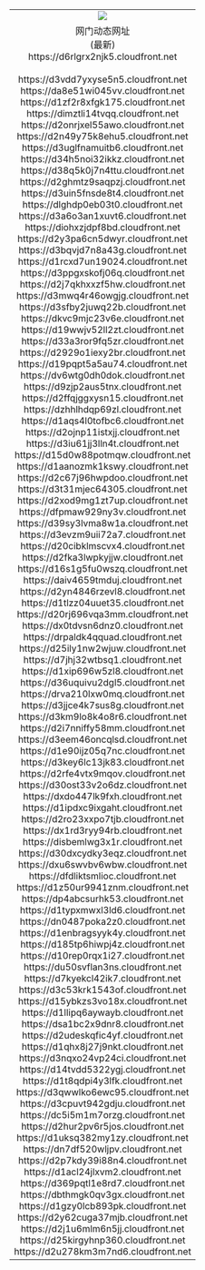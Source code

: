 ﻿<table>
  <tr></tr>
  <tr><td colspan=2 align=center><img src="https://d6rlgrx2njk5.cloudfront.net/Up/oGate.jpg" /></td></tr>
  <tr><td colspan=2 align=center>网门动态网址<br/>(最新)
<br>https://d6rlgrx2njk5.cloudfront.net
<br/>
<br>https://d3vdd7yxyse5n5.cloudfront.net
<br>https://da8e51wi045vv.cloudfront.net
<br>https://d1zf2r8xfgk175.cloudfront.net
<br>https://dimztli14tvqq.cloudfront.net
<br>https://d2onrjxel55awo.cloudfront.net
<br>https://d2n49y75k8ehu5.cloudfront.net
<br>https://d3uglfnamuitb6.cloudfront.net
<br>https://d34h5noi32ikkz.cloudfront.net
<br>https://d38q5k0j7n4ttu.cloudfront.net
<br>https://d2ghmtz9saqpzj.cloudfront.net
<br>https://d3uin5fnsde8t4.cloudfront.net
<br>https://dlghdp0eb03t0.cloudfront.net
<br>https://d3a6o3an1xuvt6.cloudfront.net
<br>https://diohxzjdpf8bd.cloudfront.net
<br>https://d2y3pa6cn5dwyr.cloudfront.net
<br>https://d3bqvjd7n8a43g.cloudfront.net
<br>https://d1rcxd7un19024.cloudfront.net
<br>https://d3ppgxskofj06q.cloudfront.net
<br>https://d2j7qkhxxzf5hw.cloudfront.net
<br>https://d3mwq4r46owgjg.cloudfront.net
<br>https://d3sfby2juwq22b.cloudfront.net
<br>https://dkvc9mjc23v6e.cloudfront.net
<br>https://d19wwjv52ll2zt.cloudfront.net
<br>https://d33a3ror9fq5zr.cloudfront.net
<br>https://d2929o1iexy2br.cloudfront.net
<br>https://d19pqpt5a5au74.cloudfront.net
<br>https://dv6wtg0dh0dok.cloudfront.net
<br>https://d9zjp2aus5tnx.cloudfront.net
<br>https://d2ffqjggxysn15.cloudfront.net
<br>https://dzhhlhdqp69zl.cloudfront.net
<br>https://d1aqs4l0tofbc6.cloudfront.net
<br>https://d2ojnp11istxjj.cloudfront.net
<br>https://d3iu61jj3lln4t.cloudfront.net
<br>https://d15d0w88potmqw.cloudfront.net
<br>https://d1aanozmk1kswy.cloudfront.net
<br>https://d2c67j96hwpdoo.cloudfront.net
<br>https://d3t31mjec64305.cloudfront.net
<br>https://d2xod9mg1zt7up.cloudfront.net
<br>https://dfpmaw929ny3v.cloudfront.net
<br>https://d39sy3lvma8w1a.cloudfront.net
<br>https://d3evzm9uii72a7.cloudfront.net
<br>https://d20cibklmscvx4.cloudfront.net
<br>https://d2fka3lwpkyjjw.cloudfront.net
<br>https://d16s1g5fu0wszq.cloudfront.net
<br>https://daiv4659tmduj.cloudfront.net
<br>https://d2yn4846rzevl8.cloudfront.net
<br>https://d1tlzz04uuet35.cloudfront.net
<br>https://d20rj696vqa3mm.cloudfront.net
<br>https://dx0tdvsn6dnz0.cloudfront.net
<br>https://drpaldk4qquad.cloudfront.net
<br>https://d25ily1nw2wjuw.cloudfront.net
<br>https://d7jhj32wtbsq1.cloudfront.net
<br>https://d1xip696w5zl8.cloudfront.net
<br>https://d36uquivu2dgl5.cloudfront.net
<br>https://drva210lxw0mq.cloudfront.net
<br>https://d3jjce4k7sus8g.cloudfront.net
<br>https://d3km9lo8k4o8r6.cloudfront.net
<br>https://d2i7nniffy58mm.cloudfront.net
<br>https://d3eem46oncqlsd.cloudfront.net
<br>https://d1e90ijz05q7nc.cloudfront.net
<br>https://d3key6lc13jk83.cloudfront.net
<br>https://d2rfe4vtx9mqov.cloudfront.net
<br>https://d30ost33v2o6dz.cloudfront.net
<br>https://dxdo447lk9fxh.cloudfront.net
<br>https://d1ipdxc9ixgaht.cloudfront.net
<br>https://d2ro23xxpo7tjb.cloudfront.net
<br>https://dx1rd3ryy94rb.cloudfront.net
<br>https://disbemlwg3x1r.cloudfront.net
<br>https://d30dxcydky3eqz.cloudfront.net
<br>https://dxu6swvbv6wbw.cloudfront.net
<br>https://dfdliktsmlioc.cloudfront.net
<br>https://d1z50ur9941znm.cloudfront.net
<br>https://dp4abcsurhk53.cloudfront.net
<br>https://d1typxmwxl3ld6.cloudfront.net
<br>https://dn0487poka2z0.cloudfront.net
<br>https://d1enbragsyyk4y.cloudfront.net
<br>https://d185tp6hiwpj4z.cloudfront.net
<br>https://d10rep0rqx1i27.cloudfront.net
<br>https://du50svflan3ns.cloudfront.net
<br>https://d7kyekcl42ik7.cloudfront.net
<br>https://d3c53krk1543of.cloudfront.net
<br>https://d15ybkzs3vo18x.cloudfront.net
<br>https://d1llipq6aywayb.cloudfront.net
<br>https://dsa1bc2x9dnr8.cloudfront.net
<br>https://d2udeskqfic4yf.cloudfront.net
<br>https://d1qhx8j27j9nkt.cloudfront.net
<br>https://d3nqxo24vp24ci.cloudfront.net
<br>https://d14tvdd5322ygj.cloudfront.net
<br>https://d1t8qdpi4y3lfk.cloudfront.net
<br>https://d3qwwlko6ewc95.cloudfront.net
<br>https://d3cpuvt942gdju.cloudfront.net
<br>https://dc5i5m1m7orzg.cloudfront.net
<br>https://d2hur2pv6r5jos.cloudfront.net
<br>https://d1uksq382my1zy.cloudfront.net
<br>https://dn7df520wljpv.cloudfront.net
<br>https://d2p7kdy39i88n4.cloudfront.net
<br>https://d1acl24jlxvm2.cloudfront.net
<br>https://d369pqtl1e8rd7.cloudfront.net
<br>https://dbthmgk0qv3gx.cloudfront.net
<br>https://d1gzy0lcb893pk.cloudfront.net
<br>https://d2y62cuga37mjb.cloudfront.net
<br>https://d2j1u6mlm6n5jj.cloudfront.net
<br>https://d25kirgyhnp360.cloudfront.net
<br>https://d2u278km3m7nd6.cloudfront.net
    </td>
  </tr>
</table>
